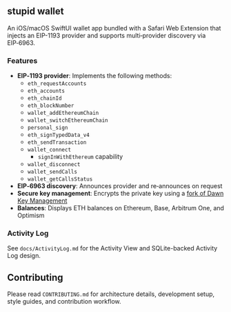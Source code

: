 ## stupid wallet

An iOS/macOS SwiftUI wallet app bundled with a Safari Web Extension that injects an EIP-1193 provider and supports multi‑provider discovery via EIP‑6963.

### Features

- **EIP‑1193 provider**: Implements the following methods:
  - `eth_requestAccounts`
  - `eth_accounts`
  - `eth_chainId`
  - `eth_blockNumber`
  - `wallet_addEthereumChain`
  - `wallet_switchEthereumChain`
  - `personal_sign`
  - `eth_signTypedData_v4`
  - `eth_sendTransaction`
  - `wallet_connect`
    - `signInWithEthereum` capability
  - `wallet_disconnect`
  - `wallet_sendCalls`
  - `wallet_getCallsStatus`
- **EIP‑6963 discovery**: Announces provider and re‑announces on request
- **Secure key management**: Encrypts the private key using a [fork of Dawn Key Management](https://github.com/stephancill/dawn-key-management)
- **Balances**: Displays ETH balances on Ethereum, Base, Arbitrum One, and Optimism

### Activity Log

See `docs/ActivityLog.md` for the Activity View and SQLite-backed Activity Log design.

## Contributing

Please read `CONTRIBUTING.md` for architecture details, development setup, style guides, and contribution workflow.
